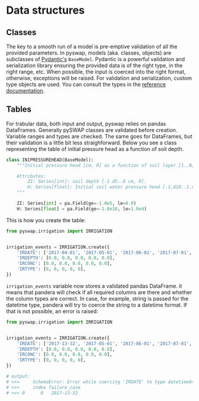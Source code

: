 # Data structures

## Classes

The key to a smooth run of a model is pre-emptive validation of all the provided parameters. In pyswap, models (aka. classes, objects) are subclasses of [Pydantic's](https://docs.pydantic.dev/latest/) `BaseModel`. Pydantic is a powerful validation and serialization library ensuring the provided data is of the right type, in the right range, etc. When possible, the input is coerced into the right format, otherwise, exceptions will be raised. For validation and serialization, custom type objects are used. You can consult the types in the [reference documentation](/reference/developer/#validation_and_serialization).


## Tables

For trabular data, both input and output, pyswap relies on pandas DataFrames. Generally pySWAP classes are validated before creation. Variable ranges and types are checked. The same goes for DataFrames, but their validation is a little bit less straighforward. Below you see a class representing the table of initial pressure head as a function of soil depth.

```py
class INIPRESSUREHEAD(BaseModel):
    """Initial pressure head [cm, R] as a function of soil layer [1..N, I].

    Attributes:
        ZI: Series[int]: soil depth [-1.d5..0 cm, R].
        H: Series[float]: Initial soil water pressure head [-1.d10..1.d4 cm, R].
    """

    ZI: Series[int] = pa.Field(ge=-1.0e5, le=0.0)
    H: Series[float] = pa.Field(ge=-1.0e10, le=1.0e4)
```

This is how you create the table:

```py
from pyswap.irrigation import IRRIGATION


irrigation_events = IRRIGATION.create({
    'IRDATE': ['2017-04-01', '2017-05-01', '2017-06-01', '2017-07-01', '2017-08-01'],
    'IRDEPTH': [0.0, 0.0, 0.0, 0.0, 0.0],
    'IRCONC': [0.0, 0.0, 0.0, 0.0, 0.0],
    'IRTYPE': [0, 0, 0, 0, 0],
})

```

`irrigation_events` variable now stores a validated pandas DataFrame. it means that pandera will check if all required columns are there and whether the column types are correct. In case, for example, string is passed for the datetime type, pandera will try to coerce the string to a datetime format. If that is not possible, an error is raised:

```py
from pyswap.irrigation import IRRIGATION


irrigation_events = IRRIGATION.create({
    'IRDATE': ['2017-13-32', '2017-05-01', '2017-06-01', '2017-07-01', '2017-08-01'],
    'IRDEPTH': [0.0, 0.0, 0.0, 0.0, 0.0],
    'IRCONC': [0.0, 0.0, 0.0, 0.0, 0.0],
    'IRTYPE': [0, 0, 0, 0, 0],
})

# output:
# >>>     SchemaError: Error while coercing 'IRDATE' to type datetime64[ns]: Could not coerce <class 'pandas.core.series.Series'> data_container into type datetime64[ns]:
# >>>     index failure_case
# >>> 0      0   2017-13-32

```
